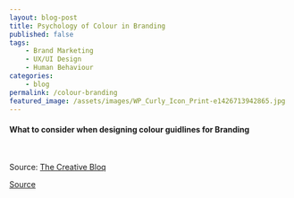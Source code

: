 ```yaml
---
layout: blog-post
title: Psychology of Colour in Branding
published: false
tags: 
    - Brand Marketing
    - UX/UI Design
    - Human Behaviour
categories:
    - blog
permalink: /colour-branding
featured_image: /assets/images/WP_Curly_Icon_Print-e1426713942865.jpg
---
```

#### What to consider when designing colour guidlines for Branding

&nbsp;

Source: [The Creative Bloq][2]

[][3]

[Source][4]

 [1]: http://curlydesigner.com/wp-content/uploads/2015/09/The-Power-of-Color-in-Branding-Infographic-US.jpg
 [2]: http://www.creativebloq.com/infographic/power-colour-branding-81516441?utm_source=Adestra&utm_medium=email&utm_campaign=12574&utm_term=8368889&utm_content=39977
 [3]: http://curlydesigner.com/wp-content/uploads/2015/09/color-emotion.jpg
 [4]: http://www.helpscout.net/blog/psychology-of-color/